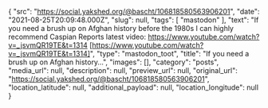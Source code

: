 {
  "src": "https://social.yakshed.org/@bascht/106818580563906201",
  "date": "2021-08-25T20:09:48.000Z",
  "slug": null,
  "tags": [
    "mastodon"
  ],
  "text": "If you need a brush up on Afghan history before the 1980s I can highly recommend Caspian Reports latest video: https://www.youtube.com/watch?v=_jsvmQR19TE&t=1314 [https://www.youtube.com/watch?v=_jsvmQR19TE&t=1314]",
  "type": "mastodon_toot",
  "title": "If you need a brush up on Afghan history…",
  "images": [],
  "category": "posts",
  "media_url": null,
  "description": null,
  "preview_url": null,
  "original_url": "https://social.yakshed.org/@bascht/106818580563906201",
  "location_latitude": null,
  "additional_payload": null,
  "location_longitude": null
}